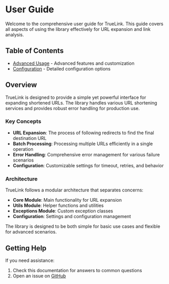 # User Guide

Welcome to the comprehensive user guide for TrueLink. This guide covers all aspects of using the library effectively for URL expansion and link analysis.

## Table of Contents

- [Advanced Usage](advanced-usage.md) - Advanced features and customization
- [Configuration](configuration.md) - Detailed configuration options

## Overview

TrueLink is designed to provide a simple yet powerful interface for expanding shortened URLs. The library handles various URL shortening services and provides robust error handling for production use.

### Key Concepts

- **URL Expansion**: The process of following redirects to find the final destination URL
- **Batch Processing**: Processing multiple URLs efficiently in a single operation
- **Error Handling**: Comprehensive error management for various failure scenarios
- **Configuration**: Customizable settings for timeout, retries, and behavior

### Architecture

TrueLink follows a modular architecture that separates concerns:

- **Core Module**: Main functionality for URL expansion
- **Utils Module**: Helper functions and utilities
- **Exceptions Module**: Custom exception classes
- **Configuration**: Settings and configuration management

The library is designed to be both simple for basic use cases and flexible for advanced scenarios.

## Getting Help

If you need assistance:

1. Check this documentation for answers to common questions
2. Open an issue on [GitHub](https://github.com/5hojib/truelink/issues)
